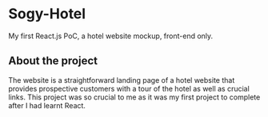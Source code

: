 # Sogy-Hotel
My first React.js PoC, a hotel website mockup, front-end only.

## About the project
The website is a straightforward landing page of a hotel website that provides prospective customers with a tour of the hotel as well as crucial links. 
This project was so crucial to me as it was my first project to complete after I had learnt React.
